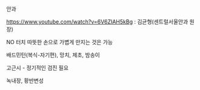 안과

https://www.youtube.com/watch?v=6V6ZIAH5kBg : 김균형(센트럴서울안과 원장)

NO 터치
따뜻한 손으로 가볍게 만지는 것은 가능

배드민턴(복식-자기편), 망치, 제초, 밤송이

고근시 - 정기적인 검진 필요

녹내장, 황반변성

